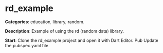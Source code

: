 # rd_example

**Categories**: education, library, random.

**Description**:
Example of using the rd (random data) library.

**Start**:
Clone the rd_example project and open it with Dart Editor.
Pub Update the pubspec.yaml file.
